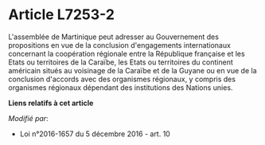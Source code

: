 # Article L7253-2

L'assemblée de Martinique peut adresser au Gouvernement des propositions en vue de la conclusion d'engagements internationaux
concernant la coopération régionale entre la République française et les Etats ou territoires de la Caraïbe, les Etats ou
territoires du continent américain situés au voisinage de la Caraïbe et de la Guyane ou en vue de la conclusion d'accords
avec des organismes régionaux, y compris des organismes régionaux dépendant des institutions des Nations unies.

**Liens relatifs à cet article**

_Modifié par_:

  - Loi n°2016-1657 du 5 décembre 2016 - art. 10
